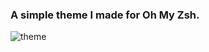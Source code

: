### A simple theme I made for Oh My Zsh.

![theme](https://github.com/VLtim43/OhMyZsh-Theme/assets/69370181/ba5d0984-c7dd-4da9-ad99-e0dfb6241366)
